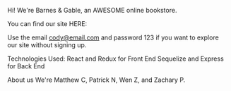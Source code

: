 Hi! We're Barnes & Gable, an AWESOME online bookstore.

You can find our site HERE: 

Use the email cody@email.com and password 123 if you want to explore our site without signing up.

Technologies Used:
React and Redux for Front End
Sequelize and Express for Back End


About us
We're Matthew C, Patrick N, Wen Z, and Zachary P.
